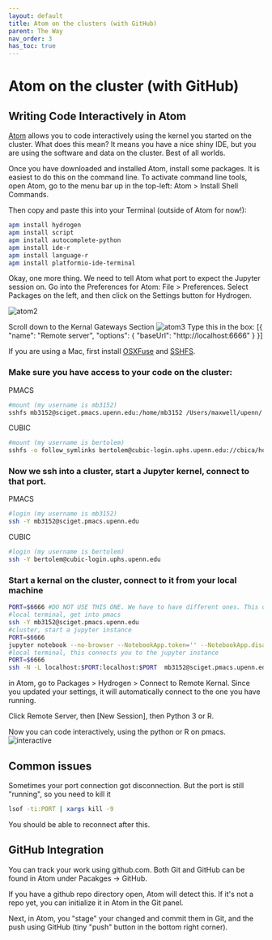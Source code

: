 ```yaml
---
layout: default
title: Atom on the clusters (with GitHub)
parent: The Way
nav_order: 3
has_toc: true
---
```


# Atom on the cluster (with GitHub)

## Writing Code Interactively in Atom

[Atom](https://atom.io) allows you to code interactively using the kernel you started on the cluster. What does this mean? It means you have a nice shiny IDE, but you are using the software and data on the cluster. Best of all worlds.

Once you have downloaded and installed Atom, install some packages. It is easiest to do this on the command line. To activate command line tools, open Atom, go to the menu bar up in the top-left: Atom > Install Shell Commands.

Then copy and paste this into your Terminal (outside of Atom for now!):
```bash
apm install hydrogen
apm install script
apm install autocomplete-python
apm install ide-r
apm install language-r
apm install platformio-ide-terminal
```

Okay, one more thing. We need to tell Atom what port to expect the Jupyter session on.
Go into the Preferences for Atom: File > Preferences.
Select Packages on the left, and then click on the Settings button for Hydrogen.

![atom2](./atom-hydrogen2.png)

Scroll down to the Kernal Gateways Section
![atom3](./hydrogen-port.png)
Type this in the box:
[{
  "name": "Remote server",
  "options": {
    "baseUrl": "http://localhost:6666"
  }
}]

If you are using a Mac, first install [OSXFuse](https://github.com/osxfuse/osxfuse/releases/download/macfuse-4.0.5/macfuse-4.0.5.dmg) and [SSHFS](https://github.com/osxfuse/sshfs/releases/download/osxfuse-sshfs-2.5.0/sshfs-2.5.0.pkg).

### Make sure you have access to your code on the cluster:

PMACS
```bash
#mount (my username is mb3152)
sshfs mb3152@sciget.pmacs.upenn.edu:/home/mb3152 /Users/maxwell/upenn/ -o follow_symlinks
```
CUBIC
```bash
#mount (my username is bertolem)
sshfs -o follow_symlinks bertolem@cubic-login.uphs.upenn.edu://cbica/home/bertolem/ /Users/maxwell/CUBIC/
```

### Now we ssh into a cluster, start a Jupyter kernel, connect to that port.

PMACS
```bash
#login (my username is mb3152)
ssh -Y mb3152@sciget.pmacs.upenn.edu
```
CUBIC
```bash
#login (my username is bertolem)
ssh -Y bertolem@cubic-login.uphs.upenn.edu
```

### Start a kernal on the cluster, connect to it from your local machine
```bash
PORT=$6666 #DO NOT USE THIS ONE. We have to have different ones. This one is satan. If you can't connect, you and someone else probably, somehow, picked the same port
#local terminal, get into pmacs
ssh -Y mb3152@sciget.pmacs.upenn.edu
#cluster, start a jupyter instance
PORT=$6666
jupyter notebook --no-browser --NotebookApp.token='' --NotebookApp.disable_check_xsrf=True --port=$PORT
#local terminal, this connects you to the jupyter instance
PORT=$6666
ssh -N -L localhost:$PORT:localhost:$PORT  mb3152@sciget.pmacs.upenn.edu
```
in Atom, go to Packages > Hydrogen > Connect to Remote Kernal. Since you updated your settings, it will automatically connect to the one you have running.

Click Remote Server, then [New Session], then Python 3 or R.

Now you can code interactively, using the python or R on pmacs.
![interactive](./interactive.png)

## Common issues

Sometimes your port connection got disconnection. But the port is still "running", so you need to kill it

```bash
lsof -ti:PORT | xargs kill -9
```
You should be able to reconnect after this.

## GitHub Integration

You can track your work using github.com. Both Git and GitHub can be found in Atom under Pacakges -> GitHub.

If you have a github repo directory open, Atom will detect this. If it's not a repo yet, you can initialize it in Atom in the Git panel. 

Next, in Atom, you "stage" your changed and commit them in Git, and the push using GitHub (tiny "push" button in the bottom right corner).
